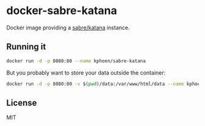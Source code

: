 docker-sabre-katana
===================

Docker image providing a [sabre/katana](https://github.com/fruux/sabre-katana)
instance.


## Running it

```bash
docker run -d -p 8080:80 --name kphoen/sabre-katana
```

But you probably want to store your data outside the container:

```bash
docker run -d -p 8080:80 -v $(pwd)/data:/var/www/html/data --name kphoen/sabre-katana
```

## License

MIT
